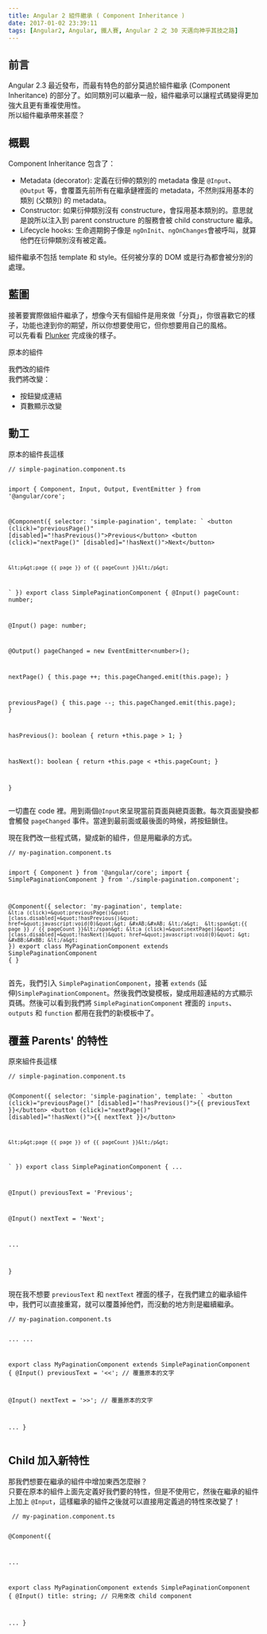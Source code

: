```yaml
---
title: Angular 2 組件繼承 ( Component Inheritance )
date: 2017-01-02 23:39:11
tags: [Angular2, Angular, 鐵人賽, Angular 2 之 30 天邁向神乎其技之路]
---
```

<h2>&#x524D;&#x8A00;</h2>
<p>Angular 2.3 &#x6700;&#x8FD1;&#x767C;&#x5E03;&#xFF0C;&#x800C;&#x6700;&#x6709;&#x7279;&#x8272;&#x7684;&#x90E8;&#x5206;&#x83AB;&#x904E;&#x65BC;&#x7D44;&#x4EF6;&#x7E7C;&#x627F; (Component Inheritance) &#x7684;&#x90E8;&#x5206;&#x4E86;&#x3002;&#x5982;&#x540C;&#x985E;&#x5225;&#x53EF;&#x4EE5;&#x7E7C;&#x627F;&#x4E00;&#x822C;&#xFF0C;&#x7D44;&#x4EF6;&#x7E7C;&#x627F;&#x53EF;&#x4EE5;&#x8B93;&#x7A0B;&#x5F0F;&#x78BC;&#x8B8A;&#x5F97;&#x66F4;&#x52A0;&#x5F37;&#x5927;&#x4E14;&#x66F4;&#x6709;&#x91CD;&#x8907;&#x4F7F;&#x7528;&#x6027;&#x3002;<br>
&#x6240;&#x4EE5;&#x7D44;&#x4EF6;&#x7E7C;&#x627F;&#x5E36;&#x4F86;&#x751A;&#x9EBC;&#xFF1F;</p>
<h2>&#x6982;&#x89C0;</h2>
<p>Component Inheritance &#x5305;&#x542B;&#x4E86;&#xFF1A;</p>
<ul>
<li>Metadata (decorator): &#x5B9A;&#x7FA9;&#x5728;&#x884D;&#x4F38;&#x7684;&#x985E;&#x5225;&#x7684; metadata &#x50CF;&#x662F; <code>@Input</code>&#x3001;<code>@Output</code> &#x7B49;&#xFF0C;&#x6703;&#x8986;&#x84CB;&#x5148;&#x524D;&#x6240;&#x6709;&#x5728;&#x7E7C;&#x627F;&#x93C8;&#x88E1;&#x9762;&#x7684; metadata&#xFF0C;&#x4E0D;&#x7136;&#x5247;&#x63A1;&#x7528;&#x57FA;&#x672C;&#x7684;&#x985E;&#x5225; (&#x7236;&#x985E;&#x5225;) &#x7684; metadata&#x3002;</li>
<li>Constructor: &#x5982;&#x679C;&#x884D;&#x4F38;&#x985E;&#x5225;&#x6C92;&#x6709; constructure&#xFF0C;&#x6703;&#x63A1;&#x7528;&#x57FA;&#x672C;&#x985E;&#x5225;&#x7684;&#x3002;&#x610F;&#x601D;&#x5C31;&#x662F;&#x8AAA;&#x6240;&#x4EE5;&#x6CE8;&#x5165;&#x5230; parent constructure &#x7684;&#x670D;&#x52D9;&#x6703;&#x88AB; child constructure &#x7E7C;&#x627F;&#x3002;</li>
<li>Lifecycle hooks: &#x751F;&#x547D;&#x9031;&#x671F;&#x9264;&#x5B50;&#x50CF;&#x662F; <code>ngOnInit</code>&#x3001;<code>ngOnChanges</code>&#x6703;&#x88AB;&#x547C;&#x53EB;&#xFF0C;&#x5C31;&#x7B97;&#x4ED6;&#x5011;&#x5728;&#x884D;&#x4F38;&#x985E;&#x5225;&#x6C92;&#x6709;&#x88AB;&#x5B9A;&#x7FA9;&#x3002;</li>
</ul>
<p>&#x7D44;&#x4EF6;&#x7E7C;&#x627F;&#x4E0D;&#x5305;&#x62EC; template &#x548C; style&#x3002;&#x4EFB;&#x4F55;&#x88AB;&#x5206;&#x4EAB;&#x7684; DOM &#x6216;&#x662F;&#x884C;&#x70BA;&#x90FD;&#x6703;&#x88AB;&#x5206;&#x5225;&#x7684;&#x8655;&#x7406;&#x3002;</p>
<h2>&#x85CD;&#x5716;</h2>
<p>&#x63A5;&#x8457;&#x8981;&#x5BE6;&#x969B;&#x505A;&#x7D44;&#x4EF6;&#x7E7C;&#x627F;&#x4E86;&#xFF0C;&#x60F3;&#x50CF;&#x4ECA;&#x5929;&#x6709;&#x500B;&#x7D44;&#x4EF6;&#x662F;&#x7528;&#x4F86;&#x505A;&#x300C;&#x5206;&#x9801;&#x300D;&#xFF0C;&#x4F60;&#x5F88;&#x559C;&#x6B61;&#x5B83;&#x7684;&#x6A23;&#x5B50;&#xFF0C;&#x529F;&#x80FD;&#x4E5F;&#x9054;&#x5230;&#x4F60;&#x7684;&#x671F;&#x671B;&#xFF0C;&#x6240;&#x4EE5;&#x4F60;&#x60F3;&#x8981;&#x4F7F;&#x7528;&#x5B83;&#xFF0C;&#x4F46;&#x4F60;&#x60F3;&#x8981;&#x7528;&#x81EA;&#x5DF1;&#x7684;&#x98A8;&#x683C;&#x3002;<br>
&#x53EF;&#x4EE5;&#x5148;&#x770B;&#x770B; <a href="https://embed.plnkr.co/hMgaYPVRiXMCiKBdfqHy/" target="_blank">Plunker</a> &#x5B8C;&#x6210;&#x5F8C;&#x7684;&#x6A23;&#x5B50;&#x3002;</p>
<p>&#x539F;&#x672C;&#x7684;&#x7D44;&#x4EF6;<br>
<img src="https://raw.githubusercontent.com/tigercosmos/webImg/master/angular2_inheritance_1.PNG" alt></p>
<p>&#x6211;&#x5011;&#x6539;&#x7684;&#x7D44;&#x4EF6;<br>
<img src="https://raw.githubusercontent.com/tigercosmos/webImg/master/angular2_inheritance_2.PNG" alt><br>
&#x6211;&#x5011;&#x5C07;&#x6539;&#x8B8A;&#xFF1A;</p>
<ul>
<li>&#x6309;&#x9215;&#x8B8A;&#x6210;&#x9023;&#x7D50;</li>
<li>&#x9801;&#x6578;&#x986F;&#x793A;&#x6539;&#x8B8A;</li>
</ul>
<h2>&#x52D5;&#x5DE5;</h2>
<p>&#x539F;&#x672C;&#x7684;&#x7D44;&#x4EF6;&#x9577;&#x9019;&#x6A23;</p>
<pre><code>// simple-pagination.component.ts

import { Component, Input, Output, EventEmitter } from &apos;@angular/core&apos;;

@Component({
  selector: &apos;simple-pagination&apos;,
  template: `
    &lt;button (click)=&quot;previousPage()&quot; [disabled]=&quot;!hasPrevious()&quot;&gt;Previous&lt;/button&gt; 
    &lt;button (click)=&quot;nextPage()&quot; [disabled]=&quot;!hasNext()&quot;&gt;Next&lt;/button&gt;

    &lt;p&gt;page {{ page }} of {{ pageCount }}&lt;/p&gt;
  `
})
export class SimplePaginationComponent {
  @Input() 
  pageCount: number;

  @Input()
  page: number;

  @Output()
  pageChanged = new EventEmitter&lt;number&gt;();

  nextPage() {
    this.page ++;
    this.pageChanged.emit(this.page);
  }

  previousPage() {
    this.page --;
    this.pageChanged.emit(this.page);
  }

  hasPrevious(): boolean { return +this.page &gt; 1; }

  hasNext(): boolean { return +this.page &lt; +this.pageCount; }

}
</code></pre>
<p>&#x4E00;&#x5207;&#x76E1;&#x5728; code &#x88E1;&#x3002;&#x7528;&#x5230;&#x5169;&#x500B;<code>@Input</code>&#x4F86;&#x5448;&#x73FE;&#x7576;&#x524D;&#x9801;&#x9762;&#x8207;&#x7E3D;&#x9801;&#x9762;&#x6578;&#x3002;&#x6BCF;&#x6B21;&#x9801;&#x9762;&#x8B8A;&#x63DB;&#x90FD;&#x6703;&#x89F8;&#x767C; <code>pageChanged</code> &#x4E8B;&#x4EF6;&#x3002;&#x7576;&#x9054;&#x5230;&#x6700;&#x524D;&#x9762;&#x6216;&#x6700;&#x5F8C;&#x9762;&#x7684;&#x6642;&#x5019;&#xFF0C;&#x5C07;&#x6309;&#x9215;&#x9396;&#x4F4F;&#x3002;</p>
<p>&#x73FE;&#x5728;&#x6211;&#x5011;&#x6539;&#x4E00;&#x4E9B;&#x7A0B;&#x5F0F;&#x78BC;&#xFF0C;&#x8B8A;&#x6210;&#x65B0;&#x7684;&#x7D44;&#x4EF6;&#xFF0C;&#x4F46;&#x662F;&#x7528;&#x7E7C;&#x627F;&#x7684;&#x65B9;&#x5F0F;&#x3002;</p>
<pre><code>// my-pagination.component.ts

import { Component } from &apos;@angular/core&apos;;
import { SimplePaginationComponent } from &apos;./simple-pagination.component&apos;;

@Component({
  selector: &apos;my-pagination&apos;,
  template: `
    &lt;a (click)=&quot;previousPage()&quot; [class.disabled]=&quot;!hasPrevious()&quot; 
      href=&quot;javascript:void(0)&quot;&gt;
      &#xAB;&#xAB;
    &lt;/a&gt; 
    &lt;span&gt;{{ page }} / {{ pageCount }}&lt;/span&gt;
    &lt;a (click)=&quot;nextPage()&quot; [class.disabled]=&quot;!hasNext()&quot;
      href=&quot;javascript:void(0)&quot; &gt;
      &#xBB;&#xBB;
    &lt;/a&gt;
  `
})
export class MyPaginationComponent extends SimplePaginationComponent {
}
</code></pre>
<p>&#x9996;&#x5148;&#xFF0C;&#x6211;&#x5011;&#x5F15;&#x5165; <code>SimplePaginationComponent</code>&#xFF0C;&#x63A5;&#x8457; <code>extends</code> (&#x5EF6;&#x4F38;)<code>SimplePaginationComponent</code>&#x3002;&#x7136;&#x5F8C;&#x6211;&#x5011;&#x6539;&#x8B8A;&#x6A21;&#x677F;&#xFF0C;&#x8B8A;&#x6210;&#x7528;&#x8D85;&#x9023;&#x7D50;&#x7684;&#x65B9;&#x5F0F;&#x986F;&#x793A;&#x9801;&#x78BC;&#x3002;&#x7136;&#x5F8C;&#x53EF;&#x4EE5;&#x770B;&#x5230;&#x6211;&#x5011;&#x5C07; <code>SimplePaginationComponent</code> &#x88E1;&#x9762;&#x7684; <code>inputs</code>&#x3001;<code>outputs</code> &#x548C; <code>function</code> &#x90FD;&#x7528;&#x5728;&#x6211;&#x5011;&#x7684;&#x65B0;&#x6A21;&#x677F;&#x4E2D;&#x4E86;&#x3002;</p>
<h2>&#x8986;&#x84CB; Parents&apos; &#x7684;&#x7279;&#x6027;</h2>
<p>&#x539F;&#x4F86;&#x7D44;&#x4EF6;&#x9577;&#x9019;&#x6A23;</p>
<pre><code>// simple-pagination.component.ts

@Component({
  selector: &apos;simple-pagination&apos;,
  template: `
    &lt;button (click)=&quot;previousPage()&quot; [disabled]=&quot;!hasPrevious()&quot;&gt;{{ previousText }}&lt;/button&gt; 
    &lt;button (click)=&quot;nextPage()&quot; [disabled]=&quot;!hasNext()&quot;&gt;{{ nextText }}&lt;/button&gt;

    &lt;p&gt;page {{ page }} of {{ pageCount }}&lt;/p&gt;
  `
})
export class SimplePaginationComponent {
  ...

  @Input()
  previousText = &apos;Previous&apos;;

  @Input()
  nextText = &apos;Next&apos;;

  ...

}
</code></pre>
<p>&#x73FE;&#x5728;&#x6211;&#x4E0D;&#x60F3;&#x8981;  <code>previousText</code> &#x548C; <code>nextText</code> &#x88E1;&#x9762;&#x7684;&#x6A23;&#x5B50;&#xFF0C;&#x5728;&#x6211;&#x5011;&#x5EFA;&#x7ACB;&#x7684;&#x7E7C;&#x627F;&#x7D44;&#x4EF6;&#x4E2D;&#xFF0C;&#x6211;&#x5011;&#x53EF;&#x4EE5;&#x76F4;&#x63A5;&#x91CD;&#x5BEB;&#xFF0C;&#x5C31;&#x53EF;&#x4EE5;&#x8986;&#x84CB;&#x6389;&#x4ED6;&#x5011;&#xFF0C;&#x800C;&#x6C92;&#x52D5;&#x7684;&#x5730;&#x65B9;&#x5247;&#x662F;&#x7E7C;&#x7E8C;&#x7E7C;&#x627F;&#x3002;</p>
<pre><code>// my-pagination.component.ts

...
...

export class MyPaginationComponent extends SimplePaginationComponent {
  @Input()
  previousText = &apos;&lt;&lt;&apos;; // &#x8986;&#x84CB;&#x539F;&#x672C;&#x7684;&#x6587;&#x5B57;

  @Input()
  nextText = &apos;&gt;&gt;&apos;; // &#x8986;&#x84CB;&#x539F;&#x672C;&#x7684;&#x6587;&#x5B57;

  ...
}
</code></pre>
<h2>Child &#x52A0;&#x5165;&#x65B0;&#x7279;&#x6027;</h2>
<p>&#x90A3;&#x6211;&#x5011;&#x60F3;&#x8981;&#x5728;&#x7E7C;&#x627F;&#x7684;&#x7D44;&#x4EF6;&#x4E2D;&#x589E;&#x52A0;&#x6771;&#x897F;&#x600E;&#x9EBC;&#x8FA6;&#xFF1F;<br>
&#x53EA;&#x8981;&#x5728;&#x539F;&#x672C;&#x7684;&#x7D44;&#x4EF6;&#x4E0A;&#x9762;&#x5148;&#x5B9A;&#x7FA9;&#x597D;&#x6211;&#x5011;&#x8981;&#x7684;&#x7279;&#x6027;&#xFF0C;&#x4F46;&#x662F;&#x4E0D;&#x4F7F;&#x7528;&#x5B83;&#xFF0C;&#x7136;&#x5F8C;&#x5728;&#x7E7C;&#x627F;&#x7684;&#x7D44;&#x4EF6;&#x4E0A;&#x52A0;&#x4E0A; <code>@Input</code>&#xFF0C;&#x9019;&#x6A23;&#x7E7C;&#x627F;&#x7684;&#x7D44;&#x4EF6;&#x4E4B;&#x5F8C;&#x5C31;&#x53EF;&#x4EE5;&#x76F4;&#x63A5;&#x7528;&#x5B9A;&#x7FA9;&#x904E;&#x7684;&#x7279;&#x6027;&#x4F86;&#x6539;&#x8B8A;&#x4E86;&#xFF01;</p>
<pre><code> // my-pagination.component.ts
 
@Component({

...

export class MyPaginationComponent extends SimplePaginationComponent {
  @Input()
  title: string; // &#x53EA;&#x7528;&#x4F86;&#x6539; child component 

  ...
}
</code></pre>
 <br>
                                                    </div>
                    </div>
                
